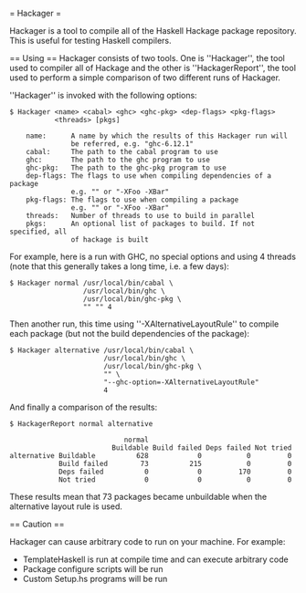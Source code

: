= Hackager =

Hackager is a tool to compile all of the Haskell Hackage package
repository. This is useful for testing Haskell compilers.

== Using ==
Hackager consists of two tools. One is ''Hackager'', the tool used to
compiler all of Hackage and the other is ''HackagerReport'', the tool
used to perform a simple comparison of two different runs of Hackager.

''Hackager'' is invoked with the following options:

~~~~ {.sh}
$ Hackager <name> <cabal> <ghc> <ghc-pkg> <dep-flags> <pkg-flags>
           <threads> [pkgs]

    name:      A name by which the results of this Hackager run will
               be referred, e.g. "ghc-6.12.1"
    cabal:     The path to the cabal program to use
    ghc:       The path to the ghc program to use
    ghc-pkg:   The path to the ghc-pkg program to use
    dep-flags: The flags to use when compiling dependencies of a package
               e.g. "" or "-XFoo -XBar"
    pkg-flags: The flags to use when compiling a package
               e.g. "" or "-XFoo -XBar"
    threads:   Number of threads to use to build in parallel
    pkgs:      An optional list of packages to build. If not specified, all
               of hackage is built
~~~~

For example, here is a run with GHC, no special options and using 4
threads (note that this generally takes a long time, i.e. a few days):

~~~ {.sh}
$ Hackager normal /usr/local/bin/cabal \
                  /usr/local/bin/ghc \
                  /usr/local/bin/ghc-pkg \
                  "" "" 4
~~~~

Then another run, this time using ''-XAlternativeLayoutRule'' to
compile each package (but not the build dependencies of the package):

~~~~ {.sh}
$ Hackager alternative /usr/local/bin/cabal \
                       /usr/local/bin/ghc \
                       /usr/local/bin/ghc-pkg \
                       "" \
                       "--ghc-option=-XAlternativeLayoutRule"
                       4
~~~~

And finally a comparison of the results:

~~~~ {.sh}
$ HackagerReport normal alternative

                            normal
                         Buildable Build failed Deps failed Not tried
alternative Buildable          628            0           0         0
            Build failed        73          215           0         0
            Deps failed          0            0         170         0
            Not tried            0            0           0         0
~~~~

These results mean that 73 packages became unbuildable when the
alternative layout rule is used.

== Caution ==

Hackager can cause arbitrary code to run on your machine. For example:
 * TemplateHaskell is run at compile time and can execute arbitrary
   code
 * Package configure scripts will be run
 * Custom Setup.hs programs will be run

